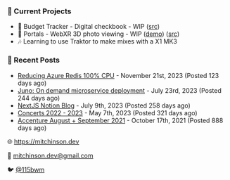 ### 📌 Current Projects
- 💸 Budget Tracker - Digital checkbook - WIP ([src](https://github.com/bmitchinson/budget-entry))
- 📸 Portals - WebXR 3D photo viewing - WIP ([demo](https://portals.mitchinson.dev/)) ([src](https://github.com/bmitchinson/vr-jpg-viewer-webxr))
- 🎶 Learning to use Traktor to make mixes with a X1 MK3

### 📝 Recent Posts

- [Reducing Azure Redis 100% CPU](https://blog.mitchinson.dev/redis-cpu) - November 21st, 2023 (Posted 123 days ago)
- [Juno: On demand microservice deployment](https://blog.mitchinson.dev/juno) - July 23rd, 2023 (Posted 244 days ago)
- [NextJS Notion Blog](https://blog.mitchinson.dev/blog-2023) - July 9th, 2023 (Posted 258 days ago)
- [Concerts 2022 - 2023](https://blog.mitchinson.dev/concerts-2023) - May 7th, 2023 (Posted 321 days ago)
- [Accenture August + September 2021](https://blog.mitchinson.dev/pillar/aug-sep-21) - October 17th, 2021 (Posted 888 days ago)

🌐 https://mitchinson.dev

💌 mitchinson.dev@gmail.com

🐦 [@115bwm](https://twitter.com/115bwm)